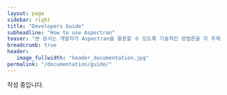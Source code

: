 ```yaml
---
layout: page
sidebar: right
title: "Developers Guide"
subheadline: "How to use Aspectran"
teaser: "본 문서는 개발자가 Aspectran을 활용할 수 있도록 기술적인 방법론을 각 주제 별로 설명합니다."
breadcrumb: true
header:
   image_fullwidth: "header_documentation.jpg"
permalink: "/documentation/guide/"
---
```

<!--more-->
작성 중입니다.
